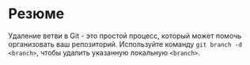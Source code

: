 # Резюме

Удаление ветви в Git - это простой процесс, который может помочь организовать ваш репозиторий. Используйте команду `git branch -d <branch>`, чтобы удалить указанную локальную `<branch>`.
